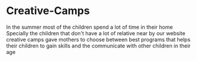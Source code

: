 # Creative-Camps

In the summer most of the children spend a lot of time in their home  Specially the children that don't have a lot of relative near by 
our website  creative camps gave mothers to choose between best programs that helps their children to gain skills and the communicate with other children in their age 
